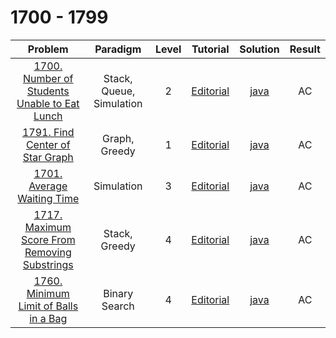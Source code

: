 # 1700 - 1799

|                                                        Problem                                                        |         Paradigm         | Level |                                           Tutorial                                           |                          Solution                          | Result |
| :-------------------------------------------------------------------------------------------------------------------: | :----------------------: | :---: | :------------------------------------------------------------------------------------------: | :--------------------------------------------------------: | :----: |
| [1700. Number of Students Unable to Eat Lunch](https://leetcode.com/problems/number-of-students-unable-to-eat-lunch/) | Stack, Queue, Simulation |   2   | [Editorial](https://leetcode.com/problems/number-of-students-unable-to-eat-lunch/editorial/) | [java](./1700_Number_of_Students_Unable_to_Eat_Lunch.java) |   AC   |
|              [1791. Find Center of Star Graph](https://leetcode.com/problems/find-center-of-star-graph/)              |      Graph, Greedy       |   1   |       [Editorial](https://leetcode.com/problems/find-center-of-star-graph/editorial/)        |       [java](./1791_Find_Center_of_Star_Graph.java)        |   AC   |
|                   [1701. Average Waiting Time](https://leetcode.com/problems/average-waiting-time/)                   |        Simulation        |   3   |          [Editorial](https://leetcode.com/problems/average-waiting-time/editorial/)          |          [java](./1701_Average_Waiting_Time.java)          |   AC   |
| [1717. Maximum Score From Removing Substrings](https://leetcode.com/problems/maximum-score-from-removing-substrings/) |      Stack, Greedy       |   4   | [Editorial](https://leetcode.com/problems/maximum-score-from-removing-substrings/editorial/) | [java](./1717_Maximum_Score_From_Removing_Substrings.java) |   AC   |
|        [1760. Minimum Limit of Balls in a Bag](https://leetcode.com/problems/minimum-limit-of-balls-in-a-bag/)        |      Binary Search       |   4   |    [Editorial](https://leetcode.com/problems/minimum-limit-of-balls-in-a-bag/editorial/)     |    [java](./1760_Minimum_Limit_of_Balls_in_a_Bag.java)     |   AC   |
